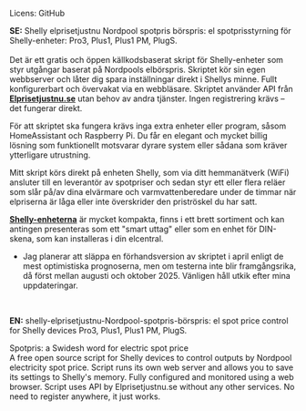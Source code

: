 Licens: GitHub
<p><b>SE:</b> Shelly elprisetjustnu Nordpool spotpris börspris: el spotprisstyrning för Shelly-enheter:  Pro3, Plus1, Plus1 PM, PlugS.<br><br> 
Det är ett gratis och öppen källkodsbaserat skript för Shelly-enheter som styr utgångar baserat på Nordpools elbörspris. Skriptet kör sin egen webbserver och låter dig spara inställningar direkt i Shellys minne. Fullt konfigurerbart och övervakat via en webbläsare. Skriptet använder API från <b><a href="https://www.elprisetjustnu.se/">Elprisetjustnu.se</a></b> utan behov av andra tjänster. Ingen registrering krävs – det fungerar direkt.<br>

För att skriptet ska fungera krävs inga extra enheter eller program, såsom HomeAssistant och Raspberry Pi. Du får en elegant och mycket billig lösning som funktionellt motsvarar dyrare system eller sådana som kräver ytterligare utrustning.

Mitt skript körs direkt på enheten Shelly, som via ditt hemmanätverk (WiFi) ansluter till en leverantör av spotpriser och sedan styr ett eller flera reläer som slår på/av dina elvärmare och varmvattenberedare under de timmar när elpriserna är låga eller inte överskrider den priströskel du har satt.<br>

<b><a href="https://www.shelly.com/de/collections/all-products">Shelly-enheterna</a></b>  är mycket kompakta, finns i ett brett sortiment och kan antingen presenteras som ett "smart uttag" eller som en enhet för DIN-skena, som kan installeras i din elcentral.<br>

- Jag planerar att släppa en förhandsversion av skriptet i april enligt de mest optimistiska prognoserna, men om testerna inte blir framgångsrika, då först mellan augusti och oktober 2025.
Vänligen håll utkik efter mina uppdateringar.</p><br>

<b>EN:</b> shelly-elprisetjustnu-Nordpool-spotpris-börspris: el spot price control for Shelly devices Pro3, Plus1, Plus1 PM, PlugS.<br> 

Spotpris: a Swidesh word for electric spot price<br>
A free open source script for Shelly devices to control outputs by Nordpool electricity spot price. Script runs its own web server and allows you to save its settings to Shelly's memory. Fully configured and monitored using a web browser. Script uses API by Elprisetjustnu.se  without any other services. No need to register anywhere, it just works.
